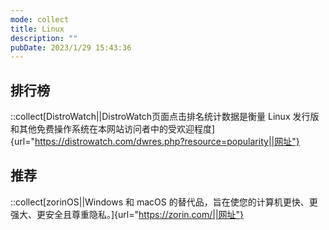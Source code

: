 ```yaml
---
mode: collect
title: Linux
description: ""
pubDate: 2023/1/29 15:43:36
---
```


## 排行榜

::collect[DistroWatch||DistroWatch页面点击排名统计数据是衡量 Linux 发行版和其他免费操作系统在本网站访问者中的受欢迎程度]{url="https://distrowatch.com/dwres.php?resource=popularity||网址"}

## 推荐

::collect[zorinOS||Windows 和 macOS 的替代品，旨在使您的计算机更快、更强大、更安全且尊重隐私。]{url="https://zorin.com/||网址"}
